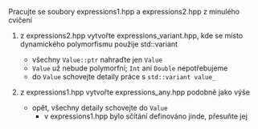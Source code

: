 Pracujte se soubory expressions1.hpp a expressions2.hpp z minulého cvičení

1. z expressions2.hpp vytvořte expressions_variant.hpp, kde se místo dynamického polymorfismu použije std::variant
    - všechny `Value::ptr` nahraďte jen `Value`
    - `Value` už nebude polymorfní; `Int` ani `Double` nepotřebujeme
    - do `Value` schovejte detaily práce s `std::variant value_`

2. z expressions1.hpp vytvořte expressions_any.hpp podobně jako výše
    - opět, všechny detaily schovejte do `Value`
      - v expressions1.hpp bylo sčítání definováno jinde, přesuňte jej
